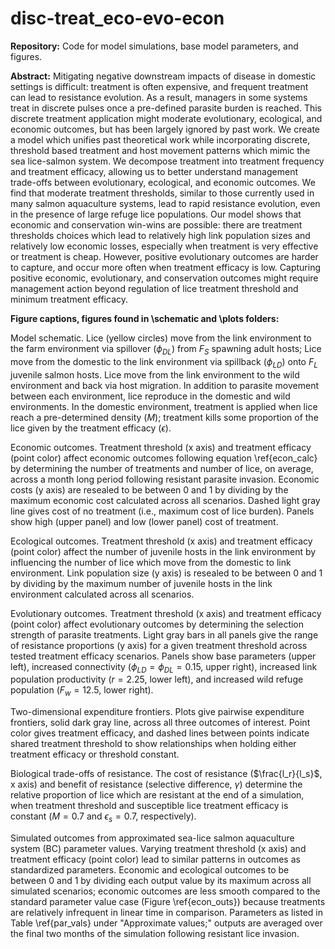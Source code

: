 # disc-treat_eco-evo-econ

**Repository:** Code for model simulations, base model parameters, and figures. 

**Abstract:** Mitigating negative downstream impacts of disease in domestic settings is difficult: treatment is often expensive, and frequent treatment can lead to resistance evolution. As a result, managers in some systems treat in discrete pulses once a pre-defined parasite burden is reached. This discrete treatment application might moderate evolutionary, ecological, and economic outcomes, but has been largely ignored by past work. We create a model which unifies past theoretical work while incorporating discrete, threshold based treatment and host movement patterns which mimic the sea lice-salmon system. We decompose treatment into treatment frequency and treatment efficacy, allowing us to better understand management trade-offs between evolutionary, ecological, and economic outcomes. We find that moderate treatment thresholds, similar to those currently used in many salmon aquaculture systems, lead to rapid resistance evolution, even in the presence of large refuge lice populations. Our model shows that economic and conservation win-wins are possible: there are treatment thresholds choices which lead to relatively high link population sizes and relatively low economic losses, especially when treatment is very effective or treatment is cheap. However, positive evolutionary outcomes are harder to capture, and occur more often when treatment efficacy is low. Capturing positive economic, evolutionary, and conservation outcomes might require management action beyond regulation of lice treatment threshold and minimum treatment efficacy.

**Figure captions, figures found in \schematic and \plots folders:**

Model schematic. Lice (yellow circles) move from the link environment to the farm environment via spillover ($\phi_{DL}$) from $F_S$ spawning adult hosts; Lice move from the domestic to the link environment via spillback ($\phi_{LD}$) onto $F_L$ juvenile salmon hosts. Lice move from the link environment to the wild environment and back via host migration. In addition to parasite movement between each environment, lice reproduce in the domestic and wild environments. In the domestic environment, treatment is applied when lice reach a pre-determined density ($M$); treatment kills some proportion of the lice given by the treatment efficacy ($\epsilon$).

Economic outcomes. Treatment threshold (x axis) and treatment efficacy (point color) affect economic outcomes following equation \ref{econ_calc} by determining the number of treatments and number of lice, on average, across a month long period following resistant parasite invasion. Economic costs (y axis) are resealed to be between 0 and 1 by dividing by the maximum economic cost calculated across all scenarios. Dashed light gray line gives cost of no treatment (i.e., maximum cost of lice burden). Panels show high (upper panel) and low (lower panel) cost of treatment.

Ecological outcomes. Treatment threshold (x axis) and treatment efficacy (point color) affect the number of juvenile hosts in the link environment by influencing the number of lice which move from the domestic to link environment. Link population size (y axis) is resealed to be between 0 and 1 by dividing by the maximum number of juvenile hosts in the link environment calculated  across all scenarios.

Evolutionary outcomes. Treatment threshold (x axis) and treatment efficacy (point color) affect evolutionary outcomes by determining the selection strength of parasite treatments. Light gray bars in all panels give the range of resistance proportions (y axis) for a given treatment threshold across tested treatment efficacy scenarios. Panels show base parameters (upper left), increased connectivity ($\phi_{LD} = \phi_{DL} = 0.15$, upper right), increased link population productivity ($r = 2.25$, lower left), and increased wild refuge population ($F_w = 12.5$, lower right).

Two-dimensional expenditure frontiers. Plots give pairwise expenditure frontiers, solid dark gray line, across all three outcomes of interest. Point color gives treatment efficacy, and dashed lines between points indicate shared treatment threshold to show relationships when holding either treatment efficacy or threshold constant.

Biological trade-offs of resistance. The cost of resistance ($\frac{l_r}{l_s}$, x axis) and benefit of resistance (selective difference, $\gamma$) determine the relative proportion of lice which are resistant at the end of a simulation, when treatment threshold and susceptible lice treatment efficacy is constant ($M = 0.7$ and $\epsilon_s = 0.7$, respectively).

Simulated outcomes from approximated sea-lice salmon aquaculture system (BC) parameter values. Varying treatment threshold (x axis) and treatment efficacy (point color) lead to similar patterns in outcomes as standardized parameters. Economic and ecological outcomes to be between 0 and 1 by dividing each output value by its maximum across all simulated scenarios; economic outcomes are less smooth compared to the standard parameter value case (Figure \ref{econ_outs}) because treatments are relatively infrequent in linear time in comparison. Parameters as listed in Table \ref{par_vals} under "Approximate values;" outputs are averaged over the final two months of the simulation following resistant lice invasion.


